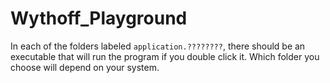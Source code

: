# Wythoff_Playground

In each of the folders labeled `application.????????`, there should be an executable that will run the program if you double click it.  Which folder you choose will depend on your system.
